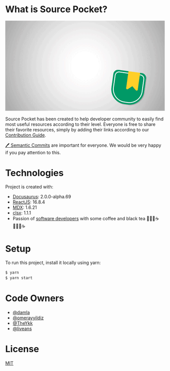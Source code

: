 # What is Source Pocket?

![Source Pocket Readme Banner](static/gif/source-pocket-banner.gif)

Source Pocket has been created to help developer community to easily find most useful resources according to their level. Everyone is free to share their favorite resources, simply by adding their links according to our [Contribution Guide](https://sourcepocket.netlify.app/docs/ "Contribution Guide").

[🖊 Semantic Commits](https://gist.github.com/joshbuchea/6f47e86d2510bce28f8e7f42ae84c716) are important for everyone. We would be very happy if you pay attention to this.

# Technologies

Project is created with:

* [Docusaurus](https://v2.docusaurus.io "Docusaurus"): 2.0.0-alpha.69
* [ReactJS](https://reactjs.org "ReactJS"): 16.8.4
* [MDX](https://mdxjs.com "MDX"): 1.6.21
* [clsx](https://www.npmjs.com/package/clsx "clsx"): 1.1.1
* Passion of [software developers](https://discord.gg/J3PTmeFj6s "SDTRDEV") with some coffee and black tea 👩🏼‍💻☕️👨🏼‍💻☕️

# Setup

To run this project, install it locally using yarn:

```bash
$ yarn
$ yarn start
```

# Code Owners

* [@damla](https://github.com/damla "Damla KÖKSAL")
* [@omerayyildiz](https://github.com/omerayyildiz "Ömer AYYILDIZ")
* [@TheYkk](https://github.com/TheYkk "Kaan KARAKAYA")
* [@liveans](https://github.com/liveans "Ahmet İbrahim AKSOY")

# License

[MIT](https://choosealicense.com/licenses/mit/)
